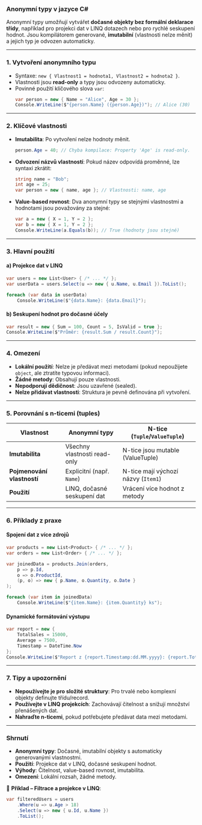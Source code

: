 ﻿
### **Anonymní typy v jazyce C#**

Anonymní typy umožňují vytvářet **dočasné objekty bez formální deklarace třídy**, například pro projekci dat v LINQ dotazech nebo pro rychlé seskupení hodnot. Jsou kompilátorem generované, **imutabilní** (vlastnosti nelze měnit) a jejich typ je odvozen automaticky.

---

### **1. Vytvoření anonymního typu**

- Syntaxe: `new { Vlastnost1 = hodnota1, Vlastnost2 = hodnota2 }`.
- Vlastnosti jsou **read-only** a typy jsou odvozeny automaticky.
- Povinné použití klíčového slova `var`:
  ```csharp
  var person = new { Name = "Alice", Age = 30 };
  Console.WriteLine($"{person.Name} ({person.Age})"); // Alice (30)
  ```

---

### **2. Klíčové vlastnosti**

- **Imutabilita**: Po vytvoření nelze hodnoty měnit.
  ```csharp
  person.Age = 40; // Chyba kompilace: Property 'Age' is read-only.
  ```
- **Odvození názvů vlastností**: Pokud název odpovídá proměnné, lze syntaxi zkrátit:
  ```csharp
  string name = "Bob";
  int age = 25;
  var person = new { name, age }; // Vlastnosti: name, age
  ```
- **Value-based rovnost**: Dva anonymní typy se stejnými vlastnostmi a hodnotami jsou považovány za stejné:
  ```csharp
  var a = new { X = 1, Y = 2 };
  var b = new { X = 1, Y = 2 };
  Console.WriteLine(a.Equals(b)); // True (hodnoty jsou stejné)
  ```

---

### **3. Hlavní použití**

#### **a) Projekce dat v LINQ**

```csharp
var users = new List<User> { /* ... */ };
var userData = users.Select(u => new { u.Name, u.Email }).ToList();

foreach (var data in userData)
    Console.WriteLine($"{data.Name}: {data.Email}");
```

#### **b) Seskupení hodnot pro dočasné účely**

```csharp
var result = new { Sum = 100, Count = 5, IsValid = true };
Console.WriteLine($"Průměr: {result.Sum / result.Count}");
```

---

### **4. Omezení**

- **Lokální použití**: Nelze je předávat mezi metodami (pokud nepoužijete `object`, ale ztratíte typovou informaci).
- **Žádné metody**: Obsahují pouze vlastnosti.
- **Nepodporují dědičnost**: Jsou uzavřené (sealed).
- **Nelze přidávat vlastnosti**: Struktura je pevně definována při vytvoření.

---

### **5. Porovnání s n-ticemi (tuples)**

| Vlastnost               | Anonymní typy                  | N-tice (`Tuple`/`ValueTuple`)       |
|-------------------------|--------------------------------|-------------------------------------|
| **Imutabilita**         | Všechny vlastnosti read-only   | N-tice jsou mutable (ValueTuple)    |
| **Pojmenování vlastností** | Explicitní (např. `Name`)     | N-tice mají výchozí názvy (`Item1`) |
| **Použití**             | LINQ, dočasné seskupení dat    | Vrácení více hodnot z metody        |

---

### **6. Příklady z praxe**

#### **Spojení dat z více zdrojů**

```csharp
var products = new List<Product> { /* ... */ };
var orders = new List<Order> { /* ... */ };

var joinedData = products.Join(orders,
    p => p.Id,
    o => o.ProductId,
    (p, o) => new { p.Name, o.Quantity, o.Date }
);

foreach (var item in joinedData)
    Console.WriteLine($"{item.Name}: {item.Quantity} ks");
```

#### **Dynamické formátování výstupu**

```csharp
var report = new { 
    TotalSales = 15000, 
    Average = 7500, 
    Timestamp = DateTime.Now 
};
Console.WriteLine($"Report z {report.Timestamp:dd.MM.yyyy}: {report.TotalSales} Kč");
```

---

### **7. Tipy a upozornění**

- **Nepoužívejte je pro složité struktury**: Pro trvalé nebo komplexní objekty definujte třídu/record.
- **Používejte v LINQ projekcích**: Zachovávají čitelnost a snižují množství přenášených dat.
- **Nahraďte n-ticemi**, pokud potřebujete předávat data mezi metodami.

---

### **Shrnutí**

- **Anonymní typy**: Dočasné, imutabilní objekty s automaticky generovanými vlastnostmi.
- **Použití**: Projekce dat v LINQ, dočasné seskupení hodnot.
- **Výhody**: Čitelnost, value-based rovnost, imutabilita.
- **Omezení**: Lokální rozsah, žádné metody.

📌 **Příklad – Filtrace a projekce v LINQ**:
```csharp
var filteredUsers = users
    .Where(u => u.Age > 18)
    .Select(u => new { u.Id, u.Name })
    .ToList();
```
